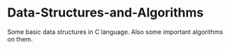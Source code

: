 # Data-Structures-and-Algorithms
Some basic data structures in C language.
Also some important algorithms on them.
